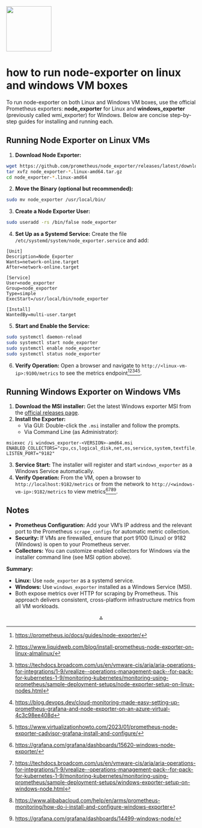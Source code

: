 <img src="https://r2cdn.perplexity.ai/pplx-full-logo-primary-dark%402x.png" class="logo" width="120"/>

# how to run node-exporter on linux and windows VM boxes

To run node-exporter on both Linux and Windows VM boxes, use the official Prometheus exporters: **node_exporter** for Linux and **windows_exporter** (previously called wmi_exporter) for Windows. Below are concise step-by-step guides for installing and running each.

## Running Node Exporter on Linux VMs

1. **Download Node Exporter:**

```bash
wget https://github.com/prometheus/node_exporter/releases/latest/download/node_exporter-*.linux-amd64.tar.gz
tar xvfz node_exporter-*.linux-amd64.tar.gz
cd node_exporter-*.linux-amd64
```

2. **Move the Binary (optional but recommended):**

```bash
sudo mv node_exporter /usr/local/bin/
```

3. **Create a Node Exporter User:**

```bash
sudo useradd -rs /bin/false node_exporter
```

4. **Set Up as a Systemd Service:**
Create the file `/etc/systemd/system/node_exporter.service` and add:

```
[Unit]
Description=Node Exporter
Wants=network-online.target
After=network-online.target

[Service]
User=node_exporter
Group=node_exporter
Type=simple
ExecStart=/usr/local/bin/node_exporter

[Install]
WantedBy=multi-user.target
```

5. **Start and Enable the Service:**

```bash
sudo systemctl daemon-reload
sudo systemctl start node_exporter
sudo systemctl enable node_exporter
sudo systemctl status node_exporter
```

6. **Verify Operation:**
Open a browser and navigate to `http://<linux-vm-ip>:9100/metrics` to see the metrics endpoint[^1][^2][^3][^4][^5].

## Running Windows Exporter on Windows VMs

1. **Download the MSI installer:**
Get the latest Windows exporter MSI from the [official releases page](https://github.com/prometheus-community/windows_exporter/releases).
2. **Install the Exporter:**
    - Via GUI: Double-click the `.msi` installer and follow the prompts.
    - Via Command Line (as Administrator):

```
msiexec /i windows_exporter-<VERSION>-amd64.msi ENABLED_COLLECTORS="cpu,cs,logical_disk,net,os,service,system,textfile,container,memory" LISTEN_PORT="9182"
```

3. **Service Start:**
The installer will register and start `windows_exporter` as a Windows Service automatically.
4. **Verify Operation:**
From the VM, open a browser to
`http://localhost:9182/metrics`
or from the network to
`http://<windows-vm-ip>:9182/metrics`
to view metrics[^6][^7][^8][^9].

## Notes

- **Prometheus Configuration:**
Add your VM’s IP address and the relevant port to the Prometheus `scrape_configs` for automatic metric collection.
- **Security:**
If VMs are firewalled, ensure that port 9100 (Linux) or 9182 (Windows) is open to your Prometheus server.
- **Collectors:**
You can customize enabled collectors for Windows via the installer command line (see MSI option above).

**Summary:**

- **Linux:** Use `node_exporter` as a systemd service.
- **Windows:** Use `windows_exporter` installed as a Windows Service (MSI).
- Both expose metrics over HTTP for scraping by Prometheus.
This approach delivers consistent, cross-platform infrastructure metrics from all VM workloads.

<div style="text-align: center">⁂</div>

[^1]: https://prometheus.io/docs/guides/node-exporter/

[^2]: https://www.liquidweb.com/blog/install-prometheus-node-exporter-on-linux-almalinux/

[^3]: https://techdocs.broadcom.com/us/en/vmware-cis/aria/aria-operations-for-integrations/1-9/vrealize--operations-management-pack--for-pack-for-kubernetes-1-9/monitoring-kubernetes/monitoring-using-prometheus/sample-deployment-setups/node-exporter-setup-on-linux-nodes.html

[^4]: https://blog.devops.dev/cloud-monitoring-made-easy-setting-up-prometheus-grafana-and-node-exporter-on-an-azure-virtual-4c3c98ee408d

[^5]: https://www.virtualizationhowto.com/2023/01/prometheus-node-exporter-cadvisor-grafana-install-and-configure/

[^6]: https://grafana.com/grafana/dashboards/15620-windows-node-exporter/

[^7]: https://techdocs.broadcom.com/us/en/vmware-cis/aria/aria-operations-for-integrations/1-9/vrealize--operations-management-pack--for-pack-for-kubernetes-1-9/monitoring-kubernetes/monitoring-using-prometheus/sample-deployment-setups/windows-exporter-setup-on-windows-node.html

[^8]: https://www.alibabacloud.com/help/en/arms/prometheus-monitoring/how-do-i-install-and-configure-windows-exporter

[^9]: https://grafana.com/grafana/dashboards/14499-windows-node/

[^10]: https://developer.couchbase.com/tutorial-node-exporter-setup/

[^11]: https://shape.host/resources/comment-installer-prometheus-et-node-exporter-sur-debian-12

[^12]: https://github.com/prometheus/node_exporter

[^13]: https://blog.stephane-robert.info/post/homelab-prometheus-linux-node/

[^14]: https://grafana.com/docs/grafana-cloud/send-data/metrics/metrics-prometheus/prometheus-config-examples/docker-compose-linux/

[^15]: https://www.microfocus.com/documentation/filr/filr-23.4/monitor_health_graf_prom/t4m6qvaz71de.html

[^16]: https://nsrc.org/workshops/2021/sanog37/nmm/netmgmt/en/prometheus/ex-node-exporter.htm

[^17]: https://www.civo.com/learn/monitoring-linux-vm-with-prometheus-and-grafana

[^18]: https://betterstack.com/community/guides/monitoring/monitor-linux-prometheus-node-exporter/

[^19]: https://blog.alphorm.com/surveillance-node-exporter-prometheus-linux

[^20]: https://docs.centreon.com/pp/integrations/plugin-packs/procedures/applications-monitoring-node-exporter-windows/

